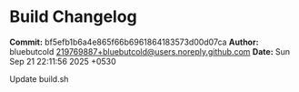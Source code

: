 # Build Changelog

**Commit:** bf5efb1b6a4e865f66b6961864183573d00d07ca
**Author:** bluebutcold <219769887+bluebutcold@users.noreply.github.com>
**Date:** Sun Sep 21 22:11:56 2025 +0530

Update build.sh

